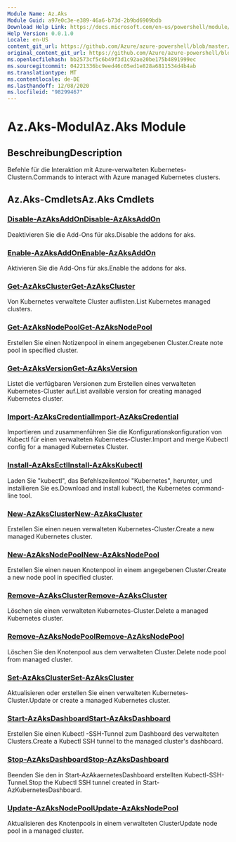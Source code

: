 ```yaml
---
Module Name: Az.Aks
Module Guid: a97e0c3e-e389-46a6-b73d-2b9bd6909bdb
Download Help Link: https://docs.microsoft.com/en-us/powershell/module/az.aks
Help Version: 0.0.1.0
Locale: en-US
content_git_url: https://github.com/Azure/azure-powershell/blob/master/src/Aks/Aks/help/Az.Aks.md
original_content_git_url: https://github.com/Azure/azure-powershell/blob/master/src/Aks/Aks/help/Az.Aks.md
ms.openlocfilehash: bb2573cf5c6b49f3d1c92ae20be175b4891999ec
ms.sourcegitcommit: 04221336bc9eed46c05ed1e828a6811534d4b4ab
ms.translationtype: MT
ms.contentlocale: de-DE
ms.lasthandoff: 12/08/2020
ms.locfileid: "98299467"
---
```

# <span data-ttu-id="12943-101">Az.Aks-Modul</span><span class="sxs-lookup"><span data-stu-id="12943-101">Az.Aks Module</span></span>
## <span data-ttu-id="12943-102">Beschreibung</span><span class="sxs-lookup"><span data-stu-id="12943-102">Description</span></span>
<span data-ttu-id="12943-103">Befehle für die Interaktion mit Azure-verwalteten Kubernetes-Clustern.</span><span class="sxs-lookup"><span data-stu-id="12943-103">Commands to interact with Azure managed Kubernetes clusters.</span></span>

## <span data-ttu-id="12943-104">Az.Aks-Cmdlets</span><span class="sxs-lookup"><span data-stu-id="12943-104">Az.Aks Cmdlets</span></span>
### [<span data-ttu-id="12943-105">Disable-AzAksAddOn</span><span class="sxs-lookup"><span data-stu-id="12943-105">Disable-AzAksAddOn</span></span>](Disable-AzAksAddOn.md)
<span data-ttu-id="12943-106">Deaktivieren Sie die Add-Ons für aks.</span><span class="sxs-lookup"><span data-stu-id="12943-106">Disable the addons for aks.</span></span>

### [<span data-ttu-id="12943-107">Enable-AzAksAddOn</span><span class="sxs-lookup"><span data-stu-id="12943-107">Enable-AzAksAddOn</span></span>](Enable-AzAksAddOn.md)
<span data-ttu-id="12943-108">Aktivieren Sie die Add-Ons für aks.</span><span class="sxs-lookup"><span data-stu-id="12943-108">Enable the addons for aks.</span></span>

### [<span data-ttu-id="12943-109">Get-AzAksCluster</span><span class="sxs-lookup"><span data-stu-id="12943-109">Get-AzAksCluster</span></span>](Get-AzAksCluster.md)
<span data-ttu-id="12943-110">Von Kubernetes verwaltete Cluster auflisten.</span><span class="sxs-lookup"><span data-stu-id="12943-110">List Kubernetes managed clusters.</span></span>

### [<span data-ttu-id="12943-111">Get-AzAksNodePool</span><span class="sxs-lookup"><span data-stu-id="12943-111">Get-AzAksNodePool</span></span>](Get-AzAksNodePool.md)
<span data-ttu-id="12943-112">Erstellen Sie einen Notizenpool in einem angegebenen Cluster.</span><span class="sxs-lookup"><span data-stu-id="12943-112">Create note pool in specified cluster.</span></span>

### [<span data-ttu-id="12943-113">Get-AzAksVersion</span><span class="sxs-lookup"><span data-stu-id="12943-113">Get-AzAksVersion</span></span>](Get-AzAksVersion.md)
<span data-ttu-id="12943-114">Listet die verfügbaren Versionen zum Erstellen eines verwalteten Kubernetes-Cluster auf.</span><span class="sxs-lookup"><span data-stu-id="12943-114">List available version for creating managed Kubernetes cluster.</span></span>

### [<span data-ttu-id="12943-115">Import-AzAksCredential</span><span class="sxs-lookup"><span data-stu-id="12943-115">Import-AzAksCredential</span></span>](Import-AzAksCredential.md)
<span data-ttu-id="12943-116">Importieren und zusammenführen Sie die Konfigurationskonfiguration von Kubectl für einen verwalteten Kubernetes-Cluster.</span><span class="sxs-lookup"><span data-stu-id="12943-116">Import and merge Kubectl config for a managed Kubernetes Cluster.</span></span>

### [<span data-ttu-id="12943-117">Install-AzAksEctl</span><span class="sxs-lookup"><span data-stu-id="12943-117">Install-AzAksKubectl</span></span>](Install-AzAksKubectl.md)
<span data-ttu-id="12943-118">Laden Sie "kubectl", das Befehlszeilentool "Kubernetes", herunter, und installieren Sie es.</span><span class="sxs-lookup"><span data-stu-id="12943-118">Download and install kubectl, the Kubernetes command-line tool.</span></span>

### [<span data-ttu-id="12943-119">New-AzAksCluster</span><span class="sxs-lookup"><span data-stu-id="12943-119">New-AzAksCluster</span></span>](New-AzAksCluster.md)
<span data-ttu-id="12943-120">Erstellen Sie einen neuen verwalteten Kubernetes-Cluster.</span><span class="sxs-lookup"><span data-stu-id="12943-120">Create a new managed Kubernetes cluster.</span></span>

### [<span data-ttu-id="12943-121">New-AzAksNodePool</span><span class="sxs-lookup"><span data-stu-id="12943-121">New-AzAksNodePool</span></span>](New-AzAksNodePool.md)
<span data-ttu-id="12943-122">Erstellen Sie einen neuen Knotenpool in einem angegebenen Cluster.</span><span class="sxs-lookup"><span data-stu-id="12943-122">Create a new node pool in specified cluster.</span></span>

### [<span data-ttu-id="12943-123">Remove-AzAksCluster</span><span class="sxs-lookup"><span data-stu-id="12943-123">Remove-AzAksCluster</span></span>](Remove-AzAksCluster.md)
<span data-ttu-id="12943-124">Löschen sie einen verwalteten Kubernetes-Cluster.</span><span class="sxs-lookup"><span data-stu-id="12943-124">Delete a managed Kubernetes cluster.</span></span>

### [<span data-ttu-id="12943-125">Remove-AzAksNodePool</span><span class="sxs-lookup"><span data-stu-id="12943-125">Remove-AzAksNodePool</span></span>](Remove-AzAksNodePool.md)
<span data-ttu-id="12943-126">Löschen Sie den Knotenpool aus dem verwalteten Cluster.</span><span class="sxs-lookup"><span data-stu-id="12943-126">Delete node pool from managed cluster.</span></span>

### [<span data-ttu-id="12943-127">Set-AzAksCluster</span><span class="sxs-lookup"><span data-stu-id="12943-127">Set-AzAksCluster</span></span>](Set-AzAksCluster.md)
<span data-ttu-id="12943-128">Aktualisieren oder erstellen Sie einen verwalteten Kubernetes-Cluster.</span><span class="sxs-lookup"><span data-stu-id="12943-128">Update or create a managed Kubernetes cluster.</span></span>

### [<span data-ttu-id="12943-129">Start-AzAksDashboard</span><span class="sxs-lookup"><span data-stu-id="12943-129">Start-AzAksDashboard</span></span>](Start-AzAksDashboard.md)
<span data-ttu-id="12943-130">Erstellen Sie einen Kubectl -SSH-Tunnel zum Dashboard des verwalteten Clusters.</span><span class="sxs-lookup"><span data-stu-id="12943-130">Create a Kubectl SSH tunnel to the managed cluster's dashboard.</span></span>

### [<span data-ttu-id="12943-131">Stop-AzAksDashboard</span><span class="sxs-lookup"><span data-stu-id="12943-131">Stop-AzAksDashboard</span></span>](Stop-AzAksDashboard.md)
<span data-ttu-id="12943-132">Beenden Sie den in Start-AzAkaernetesDashboard erstellten Kubectl-SSH-Tunnel.</span><span class="sxs-lookup"><span data-stu-id="12943-132">Stop the Kubectl SSH tunnel created in Start-AzKubernetesDashboard.</span></span>

### [<span data-ttu-id="12943-133">Update-AzAksNodePool</span><span class="sxs-lookup"><span data-stu-id="12943-133">Update-AzAksNodePool</span></span>](Update-AzAksNodePool.md)
<span data-ttu-id="12943-134">Aktualisieren des Knotenpools in einem verwalteten Cluster</span><span class="sxs-lookup"><span data-stu-id="12943-134">Update node pool in a managed cluster.</span></span>

